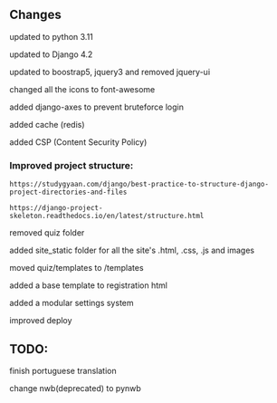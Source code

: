 
## Changes
updated to python 3.11

updated to Django 4.2

updated to boostrap5, jquery3 and removed jquery-ui

changed all the icons to font-awesome

added django-axes to prevent bruteforce login 

added cache (redis)

added CSP (Content Security Policy)


### Improved project structure:

    https://studygyaan.com/django/best-practice-to-structure-django-project-directories-and-files
    
    https://django-project-skeleton.readthedocs.io/en/latest/structure.html

removed quiz folder

added site_static folder for all the site's .html, .css, .js and images

moved quiz/templates to /templates

added a base template to registration html

added a modular settings system

improved deploy


## TODO:
finish portuguese translation

change nwb(deprecated) to pynwb